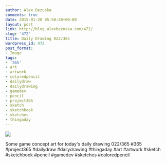 ```yaml
---
author: Alex Bezuska
comments: true
date: 2015-01-28 05:50:40+00:00
layout: post
link: http://blog.alexbezuska.com/472/
slug: '472'
title: Daily Drawing 022/365
wordpress_id: 472
post_format:
- Image
tags:
- '365'
- art
- artwork
- coloredpencil
- dailydraw
- dailydrawing
- gamedev
- pencil
- project365
- sketch
- sketchbook
- sketches
- thingaday
---
```


![](/images/2015/01/tumblr_nivhkhKnrQ1u11b0ro1_1280.jpg)

Some game concept art for today's daily drawing 022/365 #365 #project365 #dailydraw #dailydrawing #thingaday #art #artwork #sketch #sketchbook #pencil #gamedev #sketches #coloredpencil
